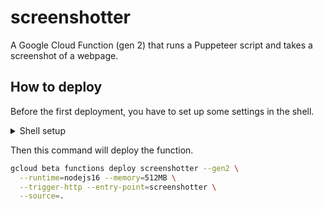 # screenshotter

A Google Cloud Function (gen 2) that runs a Puppeteer script and takes a screenshot of a webpage.

## How to deploy

Before the first deployment, you have to set up some settings in the shell.

<details><summary>Shell setup</summary>

```sh
gcloud config set project $PROJECT_ID
gcloud config set functions/region asia-northeast1
```

</details>

Then this command will deploy the function.

```sh
gcloud beta functions deploy screenshotter --gen2 \
  --runtime=nodejs16 --memory=512MB \
  --trigger-http --entry-point=screenshotter \
  --source=.
```
